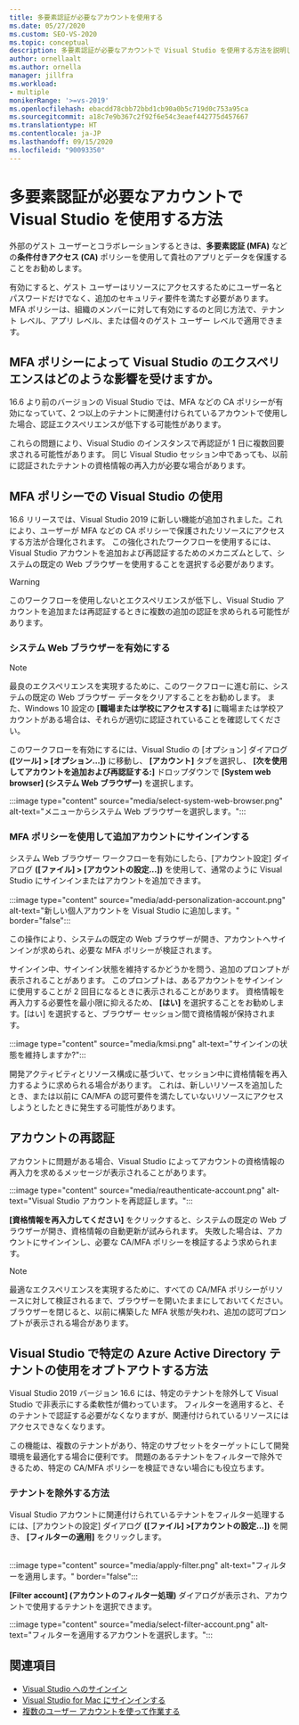 ```yaml
---
title: 多要素認証が必要なアカウントを使用する
ms.date: 05/27/2020
ms.custom: SEO-VS-2020
ms.topic: conceptual
description: 多要素認証が必要なアカウントで Visual Studio を使用する方法を説明します。
author: ornellaalt
ms.author: ornella
manager: jillfra
ms.workload:
- multiple
monikerRange: '>=vs-2019'
ms.openlocfilehash: ebacdd78cbb72bbd1cb90a0b5c719d0c753a95ca
ms.sourcegitcommit: a18c7e9b367c2f92f6e54c3eaef442775d457667
ms.translationtype: HT
ms.contentlocale: ja-JP
ms.lasthandoff: 09/15/2020
ms.locfileid: "90093350"
---
```

# <a name="how-to-use-visual-studio-with-accounts-that-require-multi-factor-authentication"></a>多要素認証が必要なアカウントで Visual Studio を使用する方法

外部のゲスト ユーザーとコラボレーションするときは、**多要素認証 (MFA)** などの**条件付きアクセス (CA)** ポリシーを使用して貴社のアプリとデータを保護することをお勧めします。  

有効にすると、ゲスト ユーザーはリソースにアクセスするためにユーザー名とパスワードだけでなく、追加のセキュリティ要件を満たす必要があります。 MFA ポリシーは、組織のメンバーに対して有効にするのと同じ方法で、テナント レベル、アプリ レベル、または個々のゲスト ユーザー レベルで適用できます。 

## <a name="how-is-the-visual-studio-experience-affected-by-mfa-policies"></a>MFA ポリシーによって Visual Studio のエクスペリエンスはどのような影響を受けますか。
16.6 より前のバージョンの Visual Studio では、MFA などの CA ポリシーが有効になっていて、2 つ以上のテナントに関連付けられているアカウントで使用した場合、認証エクスペリエンスが低下する可能性があります。

これらの問題により、Visual Studio のインスタンスで再認証が 1 日に複数回要求される可能性があります。 同じ Visual Studio セッション中であっても、以前に認証されたテナントの資格情報の再入力が必要な場合があります。

## <a name="using-visual-studio-with-mfa-policies"></a>MFA ポリシーでの Visual Studio の使用
16.6 リリースでは、Visual Studio 2019 に新しい機能が追加されました。これにより、ユーザーが MFA などの CA ポリシーで保護されたリソースにアクセスする方法が合理化されます。 この強化されたワークフローを使用するには、Visual Studio アカウントを追加および再認証するためのメカニズムとして、システムの既定の Web ブラウザーを使用することを選択する必要があります。  

> [!WARNING]
> このワークフローを使用しないとエクスペリエンスが低下し、Visual Studio アカウントを追加または再認証するときに複数の追加の認証を求められる可能性があります。 

### <a name="enabling-system-web-browser"></a>システム Web ブラウザーを有効にする

> [!NOTE] 
> 最良のエクスペリエンスを実現するために、このワークフローに進む前に、システムの既定の Web ブラウザー データをクリアすることをお勧めします。 また、Windows 10 設定の **[職場または学校にアクセスする]** に職場または学校アカウントがある場合は、それらが適切に認証されていることを確認してください。

このワークフローを有効にするには、Visual Studio の [オプション] ダイアログ **([ツール] > [オプション...])** に移動し、 **[アカウント]** タブを選択し、 **[次を使用してアカウントを追加および再認証する:]** ドロップダウンで **[System web browser] (システム Web ブラウザー)** を選択します。 

:::image type="content" source="media/select-system-web-browser.png" alt-text="メニューからシステム Web ブラウザーを選択します。":::

### <a name="sign-into-additional-accounts-with-mfapolicies"></a>MFA ポリシーを使用して追加アカウントにサインインする 
システム Web ブラウザー ワークフローを有効にしたら、[アカウント設定] ダイアログ **([ファイル] > [アカウントの設定...])** を使用して、通常のように Visual Studio にサインインまたはアカウントを追加できます。   
</br>
:::image type="content" source="media/add-personalization-account.png" alt-text="新しい個人アカウントを Visual Studio に追加します。" border="false":::

この操作により、システムの既定の Web ブラウザーが開き、アカウントへサインインが求められ、必要な MFA ポリシーが検証されます。

サインイン中、サインイン状態を維持するかどうかを問う、追加のプロンプトが表示されることがあります。 このプロンプトは、あるアカウントをサインインに使用することが 2 回目になるときに表示されることがあります。 資格情報を再入力する必要性を最小限に抑えるため、 **[はい]** を選択することをお勧めします。[はい] を選択すると、ブラウザー セッション間で資格情報が保持されます。

:::image type="content" source="media/kmsi.png" alt-text="サインインの状態を維持しますか?":::

開発アクティビティとリソース構成に基づいて、セッション中に資格情報を再入力するように求められる場合があります。 これは、新しいリソースを追加したとき、または以前に CA/MFA の認可要件を満たしていないリソースにアクセスしようとしたときに発生する可能性があります。

## <a name="reauthenticating-an-account"></a>アカウントの再認証  
アカウントに問題がある場合、Visual Studio によってアカウントの資格情報の再入力を求めるメッセージが表示されることがあります。  

:::image type="content" source="media/reauthenticate-account.png" alt-text="Visual Studio アカウントを再認証します。":::

**[資格情報を再入力してください]** をクリックすると、システムの既定の Web ブラウザーが開き、資格情報の自動更新が試みられます。 失敗した場合は、アカウントにサインインし、必要な CA/MFA ポリシーを検証するよう求められます。

> [!NOTE] 
> 最適なエクスペリエンスを実現するために、すべての CA/MFA ポリシーがリソースに対して検証されるまで、ブラウザーを開いたままにしておいてください。 ブラウザーを閉じると、以前に構築した MFA 状態が失われ、追加の認可プロンプトが表示される場合があります。

## <a name="how-to-opt-out-of-using-a-specific-azure-active-directory-tenant-in-visual-studio"></a>Visual Studio で特定の Azure Active Directory テナントの使用をオプトアウトする方法

Visual Studio 2019 バージョン 16.6 には、特定のテナントを除外して Visual Studio で非表示にする柔軟性が備わっています。 フィルターを適用すると、そのテナントで認証する必要がなくなりますが、関連付けられているリソースにはアクセスできなくなります。 

この機能は、複数のテナントがあり、特定のサブセットをターゲットにして開発環境を最適化する場合に便利です。 問題のあるテナントをフィルターで除外できるため、特定の CA/MFA ポリシーを検証できない場合にも役立ちます。 

### <a name="how-to-filter-out-a-tenant"></a>テナントを除外する方法
Visual Studio アカウントに関連付けられているテナントをフィルター処理するには、[アカウントの設定] ダイアログ **([ファイル] >[アカウントの設定...])** を開き、 **[フィルターの適用]** をクリックします。 
</br>
</br>

:::image type="content" source="media/apply-filter.png" alt-text="フィルターを適用します。" border="false":::

**[Filter account] (アカウントのフィルター処理)** ダイアログが表示され、アカウントで使用するテナントを選択できます。 

:::image type="content" source="media/select-filter-account.png" alt-text="フィルターを適用するアカウントを選択します。":::

## <a name="see-also"></a>関連項目

- [Visual Studio へのサインイン](signing-in-to-visual-studio.md)
- [Visual Studio for Mac にサインインする](/visualstudio/mac/signing-in)
- [複数のユーザー アカウントを使って作業する](work-with-multiple-user-accounts.md)
